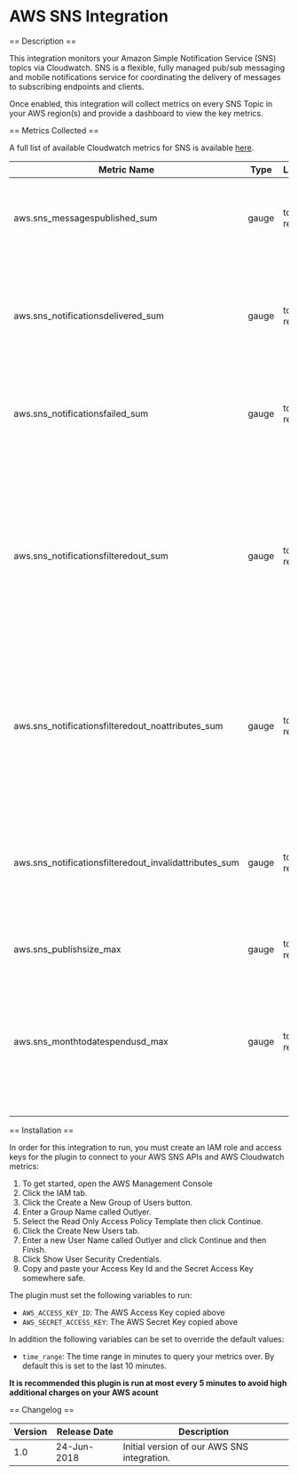 AWS SNS Integration
==================

== Description ==

This integration monitors your Amazon Simple Notification Service (SNS) topics via Cloudwatch. SNS is a flexible, fully 
managed pub/sub messaging and mobile notifications service for coordinating the delivery of messages to subscribing endpoints 
and clients.

Once enabled, this integration will collect metrics on every SNS Topic in your AWS region(s) and provide a dashboard to view 
the key metrics.

== Metrics Collected ==

A full list of available Cloudwatch metrics for SNS is available
<a href="https://docs.aws.amazon.com/AmazonCloudWatch/latest/monitoring/sns-metricscollected.html" target="_blank">here</a>.

|Metric Name                                           |Type   |Labels       |Unit |Description                                                                                                                                                                 |
|------------------------------------------------------|-------|-------------|-----|----------------------------------------------------------------------------------------------------------------------------------------------------------------------------|
|aws.sns_messagespublished_sum                         |gauge  |topic, region|     |The number of messages published to your Amazon SNS topic.                                                                                                                  |
|aws.sns_notificationsdelivered_sum                    |gauge  |topic, region|     |The number of messages successfully delivered from your Amazon SNS topic to subscribing endpoints.                                                                          |
|aws.sns_notificationsfailed_sum                       |gauge  |topic, region|     |The number of messages that Amazon SNS failed to deliver.                                                                                                                   |
|aws.sns_notificationsfilteredout_sum                  |gauge  |topic, region|     |The number of messages that were rejected by subscription filter policies. A filter policy rejects a message when the message attributes do not match the policy attributes.|
|aws.sns_notificationsfilteredout_noattributes_sum     |gauge  |topic, region|     |The number of messages that were rejected by subscription filter policies because the messages have no attributes.                                                          |
|aws.sns_notificationsfilteredout_invalidattributes_sum|gauge  |topic, region|     |The number of messages that were rejected by subscription filter policies because the message's attributes are invalid.                                                     |
|aws.sns_publishsize_max                               |gauge  |topic, region|     |The size of messages published.                                                                                                                                             |
|aws.sns_monthtodatespendusd_max                       |gauge  |topic, region|     |The charges you have accrued since the start of the current calendar month for sending SMS messages across all topics                                                       |

== Installation ==

In order for this integration to run, you must create an IAM role and access keys for the plugin
to connect to your AWS SNS APIs and AWS Cloudwatch metrics:

1. To get started, open the AWS Management Console
2. Click the IAM tab.
3. Click the Create a New Group of Users button.
4. Enter a Group Name called Outlyer.
5. Select the Read Only Access Policy Template then click Continue.
6. Click the Create New Users tab.
7. Enter a new User Name called Outlyer and click Continue and then Finish.
8. Click Show User Security Credentials.
9. Copy and paste your Access Key Id and the Secret Access Key somewhere safe.

The plugin must set the following variables to run:

* `AWS_ACCESS_KEY_ID`: The AWS Access Key copied above
* `AWS_SECRET_ACCESS_KEY`: The AWS Secret Key copied above

In addition the following variables can be set to override the default values:

* `time_range`: The time range in minutes to query your metrics over. By default this is set to the last 10 minutes.

**It is recommended this plugin is run at most every 5 minutes to avoid high additional charges on your AWS acount**

== Changelog ==

|Version|Release Date|Description                                    |
|-------|------------|-----------------------------------------------|
|1.0    |24-Jun-2018 |Initial version of our AWS SNS integration.    |